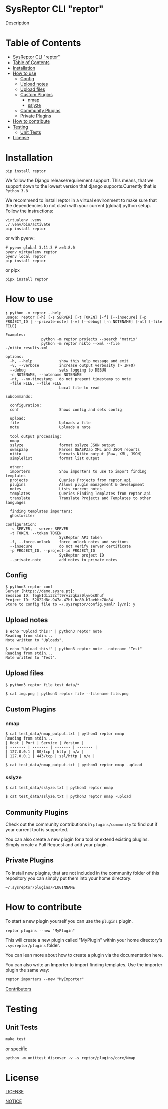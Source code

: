 # SysReptor CLI "reptor"
Description

# Table of Contents
- [SysReptor CLI "reptor"](#sysreptor-cli-reptor)
- [Table of Contents](#table-of-contents)
- [Installation](#installation)
- [How to use](#how-to-use)
  - [Config](#config)
  - [Upload notes](#upload-notes)
  - [Upload files](#upload-files)
  - [Custom Plugins](#custom-plugins)
    - [nmap](#nmap)
    - [sslyze](#sslyze)
  - [Community Plugins](#community-plugins)
  - [Private Plugins](#private-plugins)
- [How to contribute](#how-to-contribute)
- [Testing](#testing)
  - [Unit Tests](#unit-tests)
- [License](#license)



# Installation

```
pip install reptor
```

We follow the Django release/requirement support. This means, that we support down to the lowest version that django supports.Currently that is `Python 3.8`

We recommend to install reptor in a virtual environment to make sure that the dependencies to not clash with your current (global) python setup. Follow the instructions:

```
virtualenv .venv
./.venv/bin/activate
pip install reptor
```

or with pyenv:
```
# pyenv global 3.11.3 # >=3.8.0
pyenv virtualenv reptor
pyenv local reptor
pip install reptor
```

or pipx
```
pipx install reptor
```

# How to use

```
❯ python -m reptor --help
usage: reptor [-h] [-s SERVER] [-t TOKEN] [-f] [--insecure] [-p PROJECT_ID | --private-note] [-v] [--debug] [-n NOTENAME] [-nt] [-file FILE]

Examples:
                python -m reptor projects --search "matrix"
                python -m reptor nikto --xml --file ./nikto_results.xml

options:
  -h, --help            show this help message and exit
  -v, --verbose         increase output verbosity (> INFO)
  --debug               sets logging to DEBUG
  -n NOTENAME, --notename NOTENAME
  -nt, --no-timestamp   do not prepent timestamp to note
  -file FILE, --file FILE
                        Local file to read

subcommands:

  configuration:
  conf                  Shows config and sets config

  upload:
  file                  Uploads a file
  note                  Uploads a note

  tool output processing:
  nmap
  sslyze                format sslyze JSON output
  owaspzap              Parses OWASPZap XML and JSON reports
  nikto                 Formats Nikto output (Raw, XML, JSON)
  simplelist            format list output

  other:
  importers             Show importers to use to import finding templates
  projects              Queries Projects from reptor.api
  plugins               Allows plugin management & development
  notes                 Lists current notes
  templates             Queries Finding Templates from reptor.api
  translate             Translate Projects and Templates to other languages

  finding templates importers:
  ghostwriter

configuration:
  -s SERVER, --server SERVER
  -t TOKEN, --token TOKEN
                        SysReptor API token
  -f, --force-unlock    force unlock notes and sections
  --insecure            do not verify server certificate
  -p PROJECT_ID, --project-id PROJECT_ID
                        SysReptor project ID
  --private-note        add notes to private notes

```


## Config
```
$ python3 reptor conf
Server [https://demo.sysre.pt]:
Session ID: fegk1dii32cft9rvi3qkaz0lywos0huf
Project ID: 52822d8c-947a-47bf-bc80-b7aebbc70e84
Store to config file to ~/.sysreptor/config.yaml? [y/n]: y
```

## Upload notes
```
$ echo "Upload this!" | python3 reptor note
Reading from stdin...
Note written to "Uploads".
```

```
$ echo "Upload this!" | python3 reptor note --notename "Test"
Reading from stdin...
Note written to "Test".
```

## Upload files
```
$ python3 reptor file test_data/*
```

```
$ cat img.png | python3 reptor file --filename file.png
```

## Custom Plugins
### nmap

```
$ cat test_data/nmap_output.txt | python3 reptor nmap
Reading from stdin...
| Host | Port | Service | Version |
| ------- | ------- | ------- | ------- |
| 127.0.0.1 | 80/tcp | http | n/a |
| 127.0.0.1 | 443/tcp | ssl/http | n/a |
```

```
$ cat test_data/nmap_output.txt | python3 reptor nmap -upload
```

### sslyze
```
$ cat test_data/sslyze.txt | python3 reptor nmap
```

```
$ cat test_data/sslyze.txt | python3 reptor nmap -upload
```

## Community Plugins
Check out the community contributions in `plugins/community` to find out if your current tool is supported.

You can also create a new plugin for a tool or extend existing plugins. Simply create a Pull Request and add your plugin.
## Private Plugins
To install new plugins, that are not included in the community folder of this repository you can simply
put them into your home directory:
```
~/.sysreptor/plugins/PLUGINNAME
```


# How to contribute

To start a new plugin yourself you can use the `plugins` plugin.
```
reptor plugins --new "MyPlugin"
```

This will create a new plugin called "MyPlugin" within your home directory's `.sysreptor/plugins` folder.

You can lean more about how to create a plugin via the documentation here.

You can also write an Importer to import finding templates. Use the importer plugin the same way:

```
reptor importers --new "MyImporter"
```

[Contributors](CONTRIBUTING.md)

# Testing
## Unit Tests

```
make test
```

or specific

```
python -m unittest discover -v -s reptor/plugins/core/Nmap
```

# License

[LICENSE](LICENSE)

[NOTICE](NOTICE)
